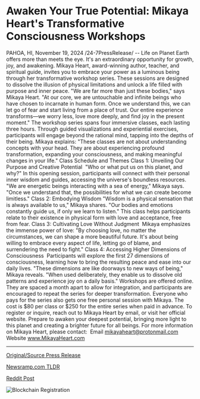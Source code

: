 # Awaken Your True Potential: Mikaya Heart's Transformative Consciousness Workshops

PAHOA, HI, November 19, 2024 /24-7PressRelease/ -- Life on Planet Earth offers more than meets the eye. It's an extraordinary opportunity for growth, joy, and awakening. Mikaya Heart, award-winning author, teacher, and spiritual guide, invites you to embrace your power as a luminous being through her transformative workshop series. These sessions are designed to dissolve the illusion of physical limitations and unlock a life filled with purpose and inner peace.  "We are far more than just these bodies," says Mikaya Heart. "At our core, we are untouchable and infinite beings who have chosen to incarnate in human form. Once we understand this, we can let go of fear and start living from a place of trust. Our entire experience transforms—we worry less, love more deeply, and find joy in the present moment."  The workshop series spans four immersive classes, each lasting three hours. Through guided visualizations and experiential exercises, participants will engage beyond the rational mind, tapping into the depths of their being.   Mikaya explains: "These classes are not about understanding concepts with your head. They are about experiencing profound transformation, expanding your consciousness, and making meaningful changes in your life."  Class Schedule and Themes  Class 1: Unveiling Our Purpose and Creative Potential  "Who or what put us on this planet, and why?" In this opening session, participants will connect with their personal inner wisdom and guides, accessing the universe's boundless resources. "We are energetic beings interacting with a sea of energy," Mikaya says. "Once we understand that, the possibilities for what we can create become limitless."  Class 2: Embodying Wisdom "Wisdom is a physical sensation that is always available to us," Mikaya shares. "Our bodies and emotions constantly guide us, if only we learn to listen." This class helps participants relate to their existence in physical form with love and acceptance, free from fear.  Class 3: Cultivating Love Without Judgment  Mikaya emphasizes the immense power of love: "By choosing love, no matter the circumstances, we can shape a more beautiful future. It's about being willing to embrace every aspect of life, letting go of blame, and surrendering the need to fight."  Class 4: Accessing Higher Dimensions of Consciousness  Participants will explore the first 27 dimensions of consciousness, learning how to bring the resulting peace and ease into our daily lives. "These dimensions are like doorways to new ways of being," Mikaya reveals. "When used deliberately, they enable us to dissolve old patterns and experience joy on a daily basis."  Workshops are offered online. They are spaced a month apart to allow for integration, and participants are encouraged to repeat the series for deeper transformation. Everyone who pays for the series also gets one free personal session with Mikaya.  The cost is $80 per class or $250 for the entire series when paid in advance.   To register or inquire, reach out to Mikaya Heart by email, or visit her official website. Prepare to awaken your deepest potential, bringing more light to this planet and creating a brighter future for all beings.  For more information on Mikaya Heart, please contact:  Email mikayaheart@protonmail.com Website www.MikayaHeart.com 

---

[Original/Source Press Release](https://www.24-7pressrelease.com/press-release/516371/awaken-your-true-potential-mikaya-hearts-transformative-consciousness-workshops)
                    

[Newsramp.com TLDR](https://newsramp.com/curated-news/embrace-your-power-transformative-workshop-series-with-mikaya-heart/978a37e50c634b300293a2d98c4f7b03) 

 



[Reddit Post](https://www.reddit.com/r/newsramp/comments/1gv693p/embrace_your_power_transformative_workshop_series/) 



![Blockchain Registration](https://cdn.newsramp.app/24-7PressRelease/qrcode/2411/19/waitlUIb.webp)